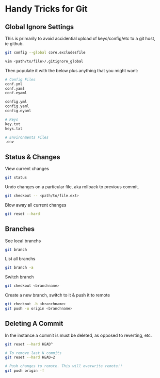 # Handy Tricks for Git

## Global Ignore Settings

This is primarily to avoid accidential upload of keys/config/etc to a git host, ie github.

``` bash
git config --global core.excludesfile

vim <path/to/file>/.gitignore_global
```

Then populate it with the below plus anything that you might want:
```sh
# Config Files
conf.yml
conf.yaml
conf.eyaml

config.yml
config.yaml
config.eyaml

# Keys
key.txt
keys.txt

# Environments Files
.env
```


## Status & Changes

View current changes
``` bash
git status
```

Undo changes on a particular file, aka rollback to previous commit.
```bash
git checkout -- <path/to/file.ext>
```

Blow away all current changes
```bash
git reset --hard
```

## Branches
See local branchs
```bash
git branch
```

List all branchs
```bash
git branch -a
```

Switch branch
```bash
git checkout <branchname>
```

Create a new branch, switch to it & push it to remote
```sh
git checkout -b <branchname>
git push -u origin <branchname>
```

## Deleting A Commit
In the instance a commit is must be deleted, as opposed to reverting, etc.
```sh
git reset --hard HEAD^

# To remove last N commits
git reset --hard HEAD~2

# Push changes to remote. This will overwrite remote!!
git push origin -f
```


